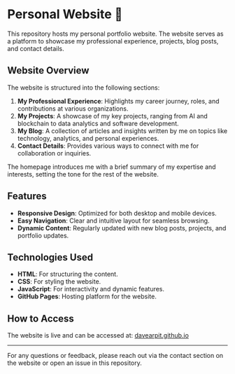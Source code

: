 # Personal Website 🚀

This repository hosts my personal portfolio website. The website serves as a platform to showcase my professional experience, projects, blog posts, and contact details.

## Website Overview

The website is structured into the following sections:

1. **My Professional Experience**: Highlights my career journey, roles, and contributions at various organizations.
2. **My Projects**: A showcase of my key projects, ranging from AI and blockchain to data analytics and software development.
3. **My Blog**: A collection of articles and insights written by me on topics like technology, analytics, and personal experiences.
4. **Contact Details**: Provides various ways to connect with me for collaboration or inquiries.

The homepage introduces me with a brief summary of my expertise and interests, setting the tone for the rest of the website.

## Features

- **Responsive Design**: Optimized for both desktop and mobile devices.
- **Easy Navigation**: Clear and intuitive layout for seamless browsing.
- **Dynamic Content**: Regularly updated with new blog posts, projects, and portfolio updates.

## Technologies Used

- **HTML**: For structuring the content.
- **CSS**: For styling the website.
- **JavaScript**: For interactivity and dynamic features.
- **GitHub Pages**: Hosting platform for the website.

## How to Access

The website is live and can be accessed at: [davearpit.github.io](https://davearpit.github.io)

---

For any questions or feedback, please reach out via the contact section on the website or open an issue in this repository.
